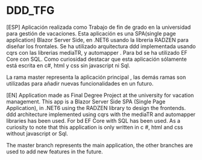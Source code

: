 # DDD_TFG

[ESP]
Aplicación realizada como Trabajo de fin de grado en la universidad para gestión de vacaciones.
Esta aplicación es una SPA(single page application) Blazor Server Side, en .NET6 usando la libreria RADZEN para diseñar los frontales.
Se ha utilizado arquitectura ddd implementada usando cqrs con las librerias mediaTR, y automapper .
Para bd se ha utilizado EF Core con SQL.
Como curiosidad destacar que esta aplicación sólamente está escrita en c#, html y css sin javascript ni Sql.

La rama master representa la aplicación principal , las demás ramas son utilizadas para añadir nuevas funcionalidades en un futuro.

[EN]
Application made as Final Degree Project at the university for vacation management.
This app is a Blazor Server Side SPA (Single Page Application), in .NET6 using the RADZEN library to design the frontends.
ddd architecture implemented using cqrs with the mediaTR and automapper libraries has been used.
For bd EF Core with SQL has been used.
As a curiosity to note that this application is only written in c #, html and css without javascript or Sql.

The master branch represents the main application, the other branches are used to add new features in the future.
